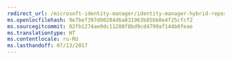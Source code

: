 ```yaml
---
redirect_url: /microsoft-identity-manager/identity-manager-hybrid-reporting-azure
ms.openlocfilehash: 9e7bef397d00204d6a831963b85bb0e4f25cfcf2
ms.sourcegitcommit: 02fb1274ae0dc11288f8bd9cd4799af144b8feae
ms.translationtype: HT
ms.contentlocale: ru-RU
ms.lasthandoff: 07/13/2017
---
```

